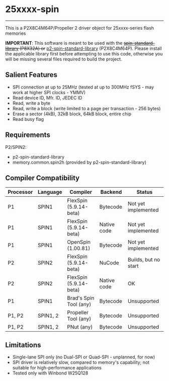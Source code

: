 # 25xxxx-spin
-------------

This is a P2X8C4M64P/Propeller 2 driver object for 25xxxx-series flash memories

**IMPORTANT**: This software is meant to be used with the ~~[spin-standard-library](https://github.com/avsa242/spin-standard-library) (P8X32A) or~~ [p2-spin-standard-library](https://github.com/avsa242/p2-spin-standard-library) (P2X8C4M64P). Please install the applicable library first before attempting to use this code, otherwise you will be missing several files required to build the project.

## Salient Features

* SPI connection at up to 25MHz (tested at up to 300MHz fSYS - may work at higher SPI clocks - YMMV)
* Read device ID, Mfr. ID, JEDEC ID
* Read, write a byte
* Read, write a block (write limited to a page per transaction - 256 bytes)
* Erase a sector (4kB), 32kB block, 64kB block, entire chip
* Read busy flag

## Requirements

P2/SPIN2:
* p2-spin-standard-library
* memory.common.spin2h (provided by p2-spin-standard-library)

## Compiler Compatibility

| Processor | Language | Compiler               | Backend     | Status                |
|-----------|----------|------------------------|-------------|-----------------------|
| P1        | SPIN1    | FlexSpin (5.9.14-beta) | Bytecode    | Not yet implemented   |
| P1        | SPIN1    | FlexSpin (5.9.14-beta) | Native code | Not yet implemented   |
| P1        | SPIN1    | OpenSpin (1.00.81)     | Bytecode    | Not yet implemented   |
| P2        | SPIN2    | FlexSpin (5.9.14-beta) | NuCode      | Builds, but no start  |
| P2        | SPIN2    | FlexSpin (5.9.14-beta) | Native code | OK                    |
| P1        | SPIN1    | Brad's Spin Tool (any) | Bytecode    | Unsupported           |
| P1, P2    | SPIN1, 2 | Propeller Tool (any)   | Bytecode    | Unsupported           |
| P1, P2    | SPIN1, 2 | PNut (any)             | Bytecode    | Unsupported           |

## Limitations

* Single-lane SPI only (no Dual-SPI or Quad-SPI - unplanned, for now)
* SPI driver is relatively slow, compared to memory's capability; not suitable for high-performance applications
* Tested only with Winbond W25Q128

